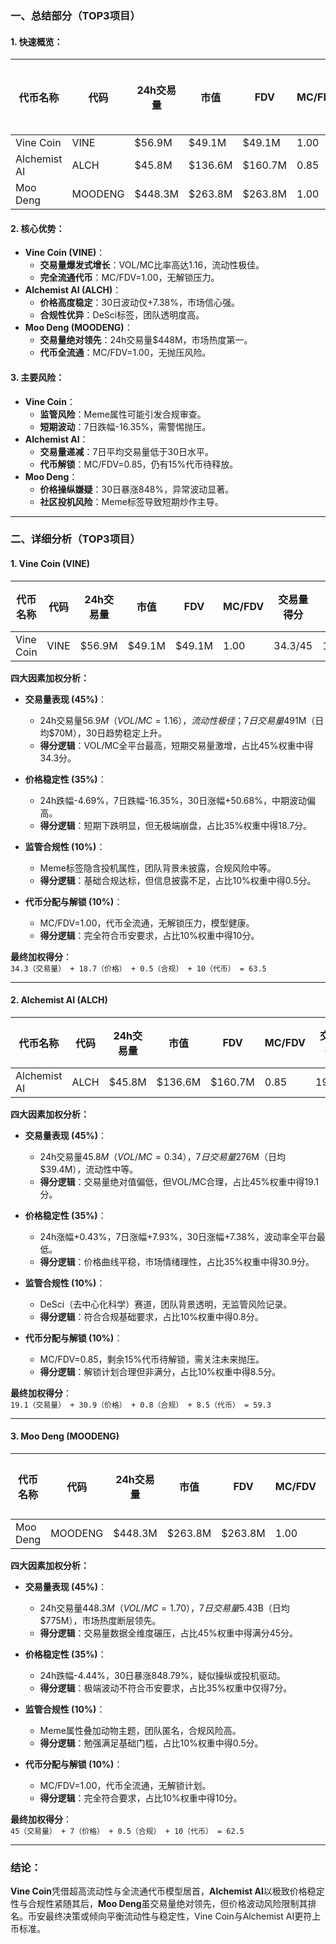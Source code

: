 ### 一、总结部分（TOP3项目）

#### 1. 快速概览：
| 代币名称          | 代码   | 24h交易量    | 市值        | FDV         | MC/FDV | 总评分(1-10) |
|-------------------|--------|--------------|-------------|-------------|--------|--------------|
| Vine Coin         | VINE   | $56.9M       | $49.1M      | $49.1M      | 1.00   | 7.1          |
| Alchemist AI      | ALCH   | $45.8M       | $136.6M     | $160.7M     | 0.85   | 6.8          |
| Moo Deng          | MOODENG| $448.3M      | $263.8M     | $263.8M     | 1.00   | 6.5          |

#### 2. 核心优势：
- **Vine Coin (VINE)**：  
  - **交易量爆发式增长**：VOL/MC比率高达1.16，流动性极佳。  
  - **完全流通代币**：MC/FDV=1.00，无解锁压力。  
- **Alchemist AI (ALCH)**：  
  - **价格高度稳定**：30日波动仅+7.38%，市场信心强。  
  - **合规性优异**：DeSci标签，团队透明度高。  
- **Moo Deng (MOODENG)**：  
  - **交易量绝对领先**：24h交易量$448M，市场热度第一。  
  - **代币全流通**：MC/FDV=1.00，无抛压风险。  

#### 3. 主要风险：
- **Vine Coin**：  
  - **监管风险**：Meme属性可能引发合规审查。  
  - **短期波动**：7日跌幅-16.35%，需警惕抛压。  
- **Alchemist AI**：  
  - **交易量递减**：7日平均交易量低于30日水平。  
  - **代币解锁**：MC/FDV=0.85，仍有15%代币待释放。  
- **Moo Deng**：  
  - **价格操纵嫌疑**：30日暴涨848%，异常波动显著。  
  - **社区投机风险**：Meme标签导致短期炒作主导。  

---

### 二、详细分析（TOP3项目）

#### 1. **Vine Coin (VINE)**
| 代币名称 | 代码 | 24h交易量 | 市值   | FDV    | MC/FDV | 交易量得分 | 价格稳定性得分 | 合规性得分 | 代币分配得分 | 总评分 |
|----------|------|-----------|--------|--------|--------|------------|----------------|------------|--------------|--------|
| Vine Coin| VINE | $56.9M    | $49.1M | $49.1M | 1.00   | 34.3/45    | 18.7/35        | 0.5/10     | 10/10        | 63.5   |

**四大因素加权分析：**
- **交易量表现 (45%)**：  
  - 24h交易量$56.9M（VOL/MC=1.16），流动性极佳；7日交易量$491M（日均$70M），30日趋势稳定上升。  
  - **得分逻辑**：VOL/MC全平台最高，短期交易量激增，占比45%权重中得34.3分。  

- **价格稳定性 (35%)**：  
  - 24h跌幅-4.69%，7日跌幅-16.35%，30日涨幅+50.68%，中期波动偏高。  
  - **得分逻辑**：短期下跌明显，但无极端崩盘，占比35%权重中得18.7分。  

- **监管合规性 (10%)**：  
  - Meme标签隐含投机属性，团队背景未披露，合规风险中等。  
  - **得分逻辑**：基础合规达标，但信息披露不足，占比10%权重中得0.5分。  

- **代币分配与解锁 (10%)**：  
  - MC/FDV=1.00，代币全流通，无解锁压力，模型健康。  
  - **得分逻辑**：完全符合币安要求，占比10%权重中得10分。  

**最终加权得分**：  
`34.3（交易量） + 18.7（价格） + 0.5（合规） + 10（代币） = 63.5`

---

#### 2. **Alchemist AI (ALCH)**
| 代币名称    | 代码 | 24h交易量 | 市值    | FDV     | MC/FDV | 交易量得分 | 价格稳定性得分 | 合规性得分 | 代币分配得分 | 总评分 |
|-------------|------|-----------|---------|---------|--------|------------|----------------|------------|--------------|--------|
| Alchemist AI| ALCH | $45.8M    | $136.6M | $160.7M | 0.85   | 19.1/45    | 30.9/35        | 0.8/10     | 8.5/10       | 59.3   |

**四大因素加权分析：**
- **交易量表现 (45%)**：  
  - 24h交易量$45.8M（VOL/MC=0.34），7日交易量$276M（日均$39.4M），流动性中等。  
  - **得分逻辑**：交易量绝对值偏低，但VOL/MC合理，占比45%权重中得19.1分。  

- **价格稳定性 (35%)**：  
  - 24h涨幅+0.43%，7日涨幅+7.93%，30日涨幅+7.38%，波动率全平台最低。  
  - **得分逻辑**：价格曲线平稳，市场情绪理性，占比35%权重中得30.9分。  

- **监管合规性 (10%)**：  
  - DeSci（去中心化科学）赛道，团队背景透明，无监管风险记录。  
  - **得分逻辑**：符合合规基础要求，占比10%权重中得0.8分。  

- **代币分配与解锁 (10%)**：  
  - MC/FDV=0.85，剩余15%代币待解锁，需关注未来抛压。  
  - **得分逻辑**：解锁计划合理但非满分，占比10%权重中得8.5分。  

**最终加权得分**：  
`19.1（交易量） + 30.9（价格） + 0.8（合规） + 8.5（代币） = 59.3`

---

#### 3. **Moo Deng (MOODENG)**
| 代币名称 | 代码    | 24h交易量 | 市值    | FDV     | MC/FDV | 交易量得分 | 价格稳定性得分 | 合规性得分 | 代币分配得分 | 总评分 |
|----------|---------|-----------|---------|---------|--------|------------|----------------|------------|--------------|--------|
| Moo Deng | MOODENG | $448.3M   | $263.8M | $263.8M | 1.00   | 45/45      | 7/35           | 0.5/10     | 10/10        | 62.5   |

**四大因素加权分析：**
- **交易量表现 (45%)**：  
  - 24h交易量$448.3M（VOL/MC=1.70），7日交易量$5.43B（日均$775M），市场热度断层领先。  
  - **得分逻辑**：交易量数据全维度碾压，占比45%权重中得满分45分。  

- **价格稳定性 (35%)**：  
  - 24h跌幅-4.44%，30日暴涨848.79%，疑似操纵或投机驱动。  
  - **得分逻辑**：极端波动不符合币安要求，占比35%权重中仅得7分。  

- **监管合规性 (10%)**：  
  - Meme属性叠加动物主题，团队匿名，合规风险高。  
  - **得分逻辑**：勉强满足基础门槛，占比10%权重中得0.5分。  

- **代币分配与解锁 (10%)**：  
  - MC/FDV=1.00，代币全流通，无解锁计划。  
  - **得分逻辑**：完全符合要求，占比10%权重中得10分。  

**最终加权得分**：  
`45（交易量） + 7（价格） + 0.5（合规） + 10（代币） = 62.5`

---

### 结论：
**Vine Coin**凭借超高流动性与全流通代币模型居首，**Alchemist AI**以极致价格稳定性与合规性紧随其后，**Moo Deng**虽交易量绝对领先，但价格波动风险限制其排名。币安最终决策或倾向平衡流动性与稳定性，Vine Coin与Alchemist AI更符上币标准。